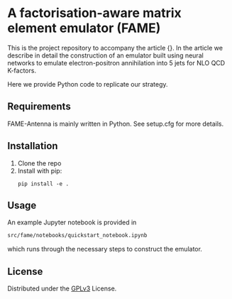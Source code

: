 # A factorisation-aware matrix element emulator (FAME)

This is the project repository to accompany the article {}. In the article we describe in detail the construction of an emulator built using neural networks to emulate electron-positron annihilation into 5 jets for NLO QCD K-factors.

Here we provide Python code to replicate our strategy.

## Requirements
FAME-Antenna is mainly written in Python.
See setup.cfg for more details.

## Installation
1. Clone the repo
2. Install with pip:
    ```
    pip install -e .
    ```

## Usage
An example Jupyter notebook is provided in
```bash
src/fame/notebooks/quickstart_notebook.ipynb
```
which runs through the necessary steps to construct the emulator.

## License
Distributed under the [GPLv3](https://opensource.org/licenses/gpl-3.0.html) License.
